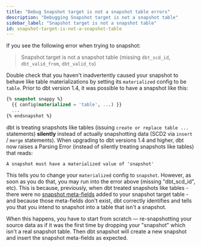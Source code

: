 ```yaml
---
title: "Debug Snapshot target is not a snapshot table errors"
description: "Debugging Snapshot target is not a snapshot table"
sidebar_label: "Snapshot target is not a snapshot table"
id: snapshot-target-is-not-a-snapshot-table
---
```


If you see the following error when trying to snapshot:

> Snapshot target is not a snapshot table (missing `dbt_scd_id`, `dbt_valid_from`, `dbt_valid_to`)

Double check that you haven't inadvertently caused your snapshot to behave like table materializations by setting its `materialized` config to be `table`. Prior to dbt version 1.4, it was possible to have a snapshot like this:

```sql
{% snapshot snappy %}
  {{ config(materialized = 'table', ...) }}
  ...
{% endsnapshot %}
```

dbt is treating snapshots like tables (issuing `create or replace table ...` statements) **silently** instead of actually snapshotting data (SCD2 via `insert` / `merge` statements). When upgrading to dbt versions 1.4 and higher, dbt now raises a Parsing Error (instead of silently treating snapshots like tables) that reads:

```
A snapshot must have a materialized value of 'snapshot'
```

This tells you to change your `materialized` config to `snapshot`. However, as soon as you do that, you may run into the error above (missing "dbt_scd_id", etc). This is because, previously, when dbt treated snapshots like tables - there were no [snapshot meta-fields](/docs/build/snapshots#snapshot-meta-fields) added to your snapshot target table - and because those meta-fields don't exist, dbt correctly identifies and tells you that you intend to snapshot into a table that isn't a snapshot.

When this happens, you have to start from scratch &mdash; re-snapshotting your source data as if it was the first time by dropping your "snapshot" which isn't a real snapshot table. Then dbt snapshot will create a new snapshot and insert the snapshot meta-fields as expected.
